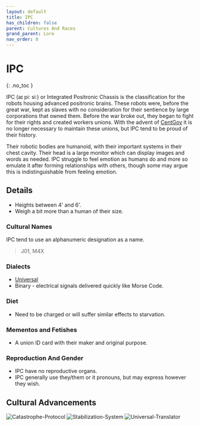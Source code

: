 ```yaml
---
layout: default
title: IPC
has_children: false
parent: Cultures And Races
grand_parent: Lore
nav_order: 0
---
```

# IPC
{: .no_toc }

IPC (aɪ piː siː) or Integrated Positronic Chassis is the classification for the robots housing advanced positronic brains. These robots were, before the great war, kept as slaves with no consideration for their sentience by large corporations that owned them. Before the war broke out, they began to fight for their rights and created workers unions. With the advent of [CentGov](Game/Terms-And-Jargon#CentGov) it is no longer necessary to maintain these unions, but IPC tend to be proud of their history. 

Their robotic bodies are humanoid, with their important systems in their chest cavity. Their head is a large monitor which can display images and words as needed. IPC struggle to feel emotion as humans do and more so emulate it after forming relationships with others, though some may argue this is indistinguishable from feeling emotion.

## Details
* Heights between 4' and 6'.
* Weigh a bit more than a human of their size.

### Cultural Names
IPC tend to use an alphanumeric designation as a name.

> J01, M4X

### Dialects
* [Universal](Game/Terms-And-Jargon#Universal)
* Binary - electrical signals delivered quickly like Morse Code.


### Diet
* Need to be charged or will suffer similar effects to starvation. 

### Mementos and Fetishes
* A union ID card with their maker and original purpose.

### Reproduction And Gender
* IPC have no reproductive organs.
* IPC generally use they/them or it pronouns, but may express however they wish.


## Cultural Advancements
![Catastrophe-Protocol](Game/Blocks/Catastrophe-Protocol)
![Stabilization-System](Game/Blocks/Stabilization-System)
![Universal-Translator](Game/Blocks/Universal-Translator)
